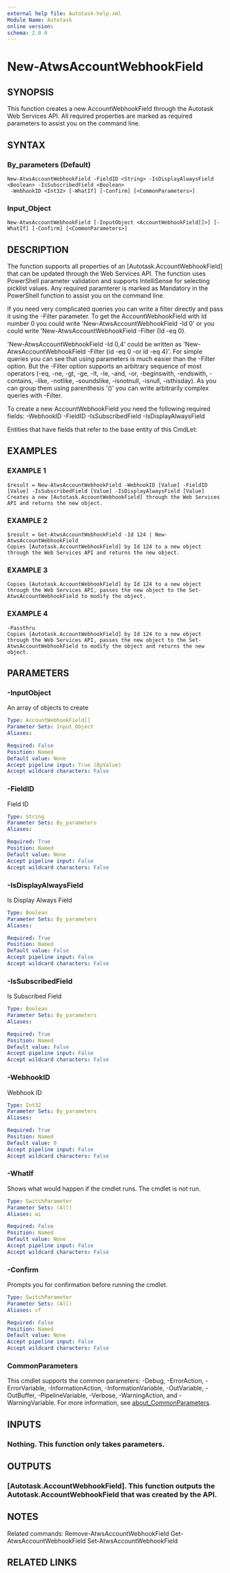 ```yaml
---
external help file: Autotask-help.xml
Module Name: Autotask
online version:
schema: 2.0.0
---
```


# New-AtwsAccountWebhookField

## SYNOPSIS
This function creates a new AccountWebhookField through the Autotask Web Services API.
All required properties are marked as required parameters to assist you on the command line.

## SYNTAX

### By_parameters (Default)
```
New-AtwsAccountWebhookField -FieldID <String> -IsDisplayAlwaysField <Boolean> -IsSubscribedField <Boolean>
 -WebhookID <Int32> [-WhatIf] [-Confirm] [<CommonParameters>]
```

### Input_Object
```
New-AtwsAccountWebhookField [-InputObject <AccountWebhookField[]>] [-WhatIf] [-Confirm] [<CommonParameters>]
```

## DESCRIPTION
The function supports all properties of an \[Autotask.AccountWebhookField\] that can be updated through the Web Services API.
The function uses PowerShell parameter validation  and supports IntelliSense for selecting picklist values.
Any required paramterer is marked as Mandatory in the PowerShell function to assist you on the command line.

If you need very complicated queries you can write a filter directly and pass it using the -Filter parameter.
To get the AccountWebhookField with Id number 0 you could write 'New-AtwsAccountWebhookField -Id 0' or you could write 'New-AtwsAccountWebhookField -Filter {Id -eq 0}.

'New-AtwsAccountWebhookField -Id 0,4' could be written as 'New-AtwsAccountWebhookField -Filter {id -eq 0 -or id -eq 4}'.
For simple queries you can see that using parameters is much easier than the -Filter option.
But the -Filter option supports an arbitrary sequence of most operators (-eq, -ne, -gt, -ge, -lt, -le, -and, -or, -beginswith, -endswith, -contains, -like, -notlike, -soundslike, -isnotnull, -isnull, -isthisday).
As you can group them using parenthesis '()' you can write arbitrarily complex queries with -Filter. 

To create a new AccountWebhookField you need the following required fields:
 -WebhookID
 -FieldID
 -IsSubscribedField
 -IsDisplayAlwaysField

Entities that have fields that refer to the base entity of this CmdLet:

## EXAMPLES

### EXAMPLE 1
```
$result = New-AtwsAccountWebhookField -WebhookID [Value] -FieldID [Value] -IsSubscribedField [Value] -IsDisplayAlwaysField [Value]
Creates a new [Autotask.AccountWebhookField] through the Web Services API and returns the new object.
```

### EXAMPLE 2
```
$result = Get-AtwsAccountWebhookField -Id 124 | New-AtwsAccountWebhookField 
Copies [Autotask.AccountWebhookField] by Id 124 to a new object through the Web Services API and returns the new object.
```

### EXAMPLE 3
```
Copies [Autotask.AccountWebhookField] by Id 124 to a new object through the Web Services API, passes the new object to the Set-AtwsAccountWebhookField to modify the object.
```

### EXAMPLE 4
```
-Passthru
Copies [Autotask.AccountWebhookField] by Id 124 to a new object through the Web Services API, passes the new object to the Set-AtwsAccountWebhookField to modify the object and returns the new object.
```

## PARAMETERS

### -InputObject
An array of objects to create

```yaml
Type: AccountWebhookField[]
Parameter Sets: Input_Object
Aliases:

Required: False
Position: Named
Default value: None
Accept pipeline input: True (ByValue)
Accept wildcard characters: False
```

### -FieldID
Field ID

```yaml
Type: String
Parameter Sets: By_parameters
Aliases:

Required: True
Position: Named
Default value: None
Accept pipeline input: False
Accept wildcard characters: False
```

### -IsDisplayAlwaysField
Is Display Always Field

```yaml
Type: Boolean
Parameter Sets: By_parameters
Aliases:

Required: True
Position: Named
Default value: False
Accept pipeline input: False
Accept wildcard characters: False
```

### -IsSubscribedField
Is Subscribed Field

```yaml
Type: Boolean
Parameter Sets: By_parameters
Aliases:

Required: True
Position: Named
Default value: False
Accept pipeline input: False
Accept wildcard characters: False
```

### -WebhookID
Webhook ID

```yaml
Type: Int32
Parameter Sets: By_parameters
Aliases:

Required: True
Position: Named
Default value: 0
Accept pipeline input: False
Accept wildcard characters: False
```

### -WhatIf
Shows what would happen if the cmdlet runs.
The cmdlet is not run.

```yaml
Type: SwitchParameter
Parameter Sets: (All)
Aliases: wi

Required: False
Position: Named
Default value: None
Accept pipeline input: False
Accept wildcard characters: False
```

### -Confirm
Prompts you for confirmation before running the cmdlet.

```yaml
Type: SwitchParameter
Parameter Sets: (All)
Aliases: cf

Required: False
Position: Named
Default value: None
Accept pipeline input: False
Accept wildcard characters: False
```

### CommonParameters
This cmdlet supports the common parameters: -Debug, -ErrorAction, -ErrorVariable, -InformationAction, -InformationVariable, -OutVariable, -OutBuffer, -PipelineVariable, -Verbose, -WarningAction, and -WarningVariable. For more information, see [about_CommonParameters](http://go.microsoft.com/fwlink/?LinkID=113216).

## INPUTS

### Nothing. This function only takes parameters.
## OUTPUTS

### [Autotask.AccountWebhookField]. This function outputs the Autotask.AccountWebhookField that was created by the API.
## NOTES
Related commands:
Remove-AtwsAccountWebhookField
 Get-AtwsAccountWebhookField
 Set-AtwsAccountWebhookField

## RELATED LINKS
